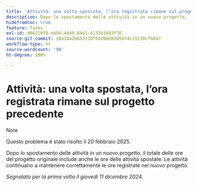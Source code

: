 ```yaml
---
title: 'Attività: una volta spostata, l’ora registrata rimane sul progetto precedente'
description: Dopo lo spostamento delle attività in un nuovo progetto, il totale delle ore del progetto originale include anche le ore delle attività spostate. Le attività continuano a mantenere correttamente le ore registrate nel nuovo progetto.
hidefromtoc: true
feature: Tasks
exl-id: d66210f8-eb94-4d49-84e1-4133b1683f76
source-git-commit: 18a1da2b653110f6320dd83d5bf4c31130cf6647
workflow-type: ht
source-wordcount: '98'
ht-degree: 100%

---
```


# Attività: una volta spostata, l’ora registrata rimane sul progetto precedente

>[!NOTE]
>
>Questo problema è stato risolto il 20 febbraio 2025.

Dopo lo spostamento delle attività in un nuovo progetto, il totale delle ore del progetto originale include anche le ore delle attività spostate. Le attività continuano a mantenere correttamente le ore registrate nel nuovo progetto.

_Segnalato per la prima volta il giovedì 11 dicembre 2024._
